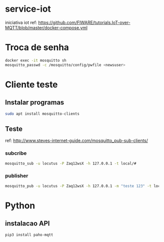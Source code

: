 # service-iot
iniciativa iot
ref: https://github.com/FIWARE/tutorials.IoT-over-MQTT/blob/master/docker-compose.yml

# Troca de senha
```bash
docker exec -it mosquitto sh
mosquitto_passwd -c /mosquitto/config/pwfile <newsuser>
```

# Cliente teste 

## Instalar programas 
```bash
sudo apt install mosquitto-clients
```

## Teste
ref: http://www.steves-internet-guide.com/mosquitto_pub-sub-clients/


### subcribe
```bash
mosquitto_sub -u locutus -P Zaq12wsX -h 127.0.0.1 -t local/#
```

### publisher
```bash
mosquitto_pub -u locutus -P Zaq12wsX -h 127.0.0.1 -m "teste 123" -t local/t1 -d
```

# Python
## instalacao API
```bash
pip3 install paho-mqtt
```


